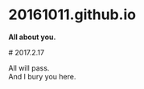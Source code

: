 # 20161011.github.io
**All about you.**





# 2017.2.17
 
 All will pass.<br>
 And I bury you here.
